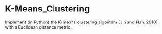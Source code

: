 # K-Means_Clustering
Implement (in Python) the K-means clustering algorithm [Jin and Han, 2010] with a Euclidean distance metric. 
